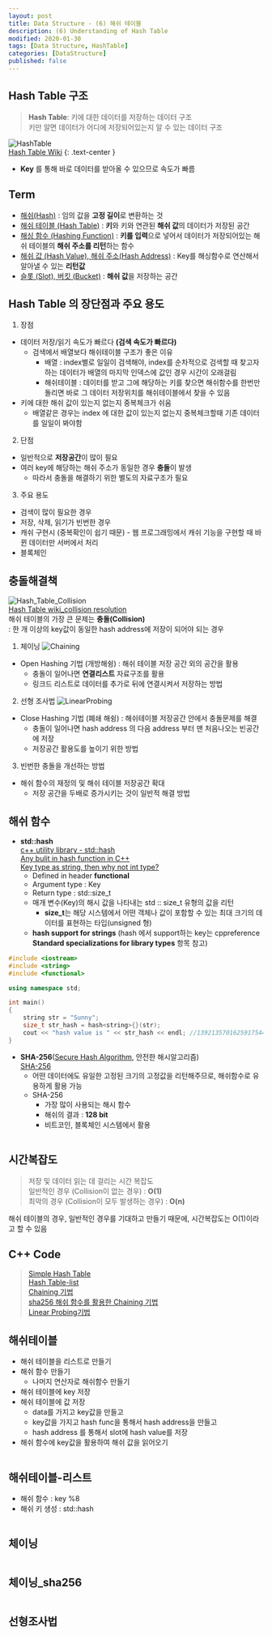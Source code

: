 ```yaml
---
layout: post
title: Data Structure - (6) 해쉬 테이블
description: (6) Understanding of Hash Table
modified: 2020-01-30
tags: [Data Structure, HashTable]
categories: [DataStructure]
published: false
---
```


## Hash Table 구조  
> **Hash Table**: 키에 대한 데이터를 저장하는 데이터 구조  
> 키만 알면 데이터가 어디에 저장되어있는지 알 수 있는 데이터 구조  

![HashTable](https://upload.wikimedia.org/wikipedia/commons/thumb/7/7d/Hash_table_3_1_1_0_1_0_0_SP.svg/1280px-Hash_table_3_1_1_0_1_0_0_SP.svg.png)  
[Hash Table Wiki](https://en.wikipedia.org/wiki/Hash_table) {: .text-center }    

* **Key** 를 통해 바로 데이터를 받아올 수 있으므로 속도가 빠름 

## Term   
* <u>해쉬(Hash)</u> : 임의 값을 **고정 길이**로 변환하는 것
* <u>해쉬 테이블 (Hash Table)</u> : **키**와 키와 연관된 **해쉬 값**의 데이터가 저장된 공간  
* <u>해싱 함수 (Hashing Function)</u> : **키를 입력**으로 넣어서 데이터가 저장되어있는 해쉬 테이블의 **해쉬 주소를 리턴**하는 함수  
* <u>해쉬 값 (Hash Value), 해쉬 주소(Hash Address)</u> : Key를 해싱함수로 연산해서 알아낼 수 있는 **리턴값**   
* <u>슬롯 (Slot), 버킷 (Bucket)</u> : **해쉬 값**을 저장하는 공간   

## Hash Table 의 장단점과 주요 용도
1. 장점  
* 데이터 저장/읽기 속도가 빠르다 **(검색 속도가 빠르다)**  
	* 검색에서 배열보다 해쉬테이블 구조가 좋은 이유
		* 배열 : index별로 일일이 검색해야, index를 순차적으로 검색할 때 찾고자 하는 데이터가 배열의 마지막 인덱스에 값인 경우 시간이 오래걸림  
		* 해쉬테이블 : 데이터를 받고 그에 해당하는 키를 찾으면 해쉬함수를 한번만 돌리면 바로 그 데이터 저장위치를 해쉬테이블에서 찾을 수 있음  
* 키에 대한 해쉬 값이 있는지 없는지 중복체크가 쉬움   
	* 배열같은 경우는 index 에 대한 값이 있는지 없는지 중복체크할때 기존 데이터를 일일이 봐야함    		
2. 단점  
* 일반적으로 **저장공간**이 많이 필요  
* 여러 key에 해당하는 해쉬 주소가 동일한 경우 **충돌**이 발생
	* 따라서 충돌을 해결하기 위한 별도의 자료구조가 필요  
3. 주요 용도    
* 검색이 많이 필요한 경우  
* 저장, 삭제, 읽기가 빈번한 경우  
* 캐쉬 구현시 (중복확인이 쉽기 때문) - 웹 프로그래밍에서 캐쉬 기능을 구현할 때 바뀐 데이터만 서버에서 처리  
* 블록체인  

## 충돌해결책
![Hash_Table_Collision](https://upload.wikimedia.org/wikipedia/commons/thumb/d/d0/Hash_table_5_0_1_1_1_1_1_LL.svg/1280px-Hash_table_5_0_1_1_1_1_1_LL.svg.png)  
[Hash Table wiki_collision resolution](https://en.wikipedia.org/wiki/Hash_table#Collision_resolution)   
해쉬 테이블의 가장 큰 문제는 **충돌(Collision)**  
: 한 개 이상의 key값이 동일한 hash address에 저장이 되어야 되는 경우  

1. 체이닝
![Chaining](https://upload.wikimedia.org/wikipedia/commons/thumb/5/5a/Hash_table_5_0_1_1_1_1_0_LL.svg/1920px-Hash_table_5_0_1_1_1_1_0_LL.svg.png)  
* Open Hashing 기법 (개방해슁) : 해쉬 테이블 저장 공간 외의 공간을 활용  
	* 충돌이 일어나면 **연결리스트** 자료구조를 활용  
	* 링크드 리스트로 데이터를 추가로 뒤에 연결시켜서 저장하는 방법  	
2. 선형 조사법
![LinearProbing](https://upload.wikimedia.org/wikipedia/commons/thumb/b/bf/Hash_table_5_0_1_1_1_1_0_SP.svg/1024px-Hash_table_5_0_1_1_1_1_0_SP.svg.png)  
* Close Hashing 기법 (폐쇄 해슁) : 해쉬테이블 저장공간 안에서 충돌문제를 해결  
	* 충돌이 일어나면 hash address 의 다음 address 부터 맨 처음나오는 빈공간에 저장  
	* 저장공간 활용도를 높이기 위한 방법  
3. 빈번한 충돌을 개선하는 방법  
* 해쉬 함수의 재정의 및 해쉬 테이블 저장공간 확대  
	* 저장 공간을 두배로 증가시키는 것이 일반적 해결 방법  

## 해쉬 함수
* **std::hash**  
[c++ utility library - std::hash](https://en.cppreference.com/w/cpp/utility/hash)  
[Any bulit in hash function in C++](https://stackoverflow.com/questions/6200483/any-built-in-hash-method-in-c)  
[Key type as string, then why not int type?](https://stackoverflow.com/questions/38304877/why-stdhashint-seems-to-be-identity-function)  
	* Defined in header **functional**  
	* Argument type : Key  
	* Return type : std::size_t  
	* 매개 변수(Key)의 해시 값을 나타내는 std :: size_t 유형의 값을 리턴  
		* **size_t**는 해당 시스템에서 어떤 객체나 값이 포함할 수 있는 최대 크기의 데이터를 표현하는 타입(unsigned 형)  
	* **hash support for strings** (hash 에서 support하는 key는 cppreference **Standard specializations for library types** 항목 참고)  
	
```c++
#include <iostream>
#include <string>
#include <functional>

using namespace std;

int main()
{
    string str = "Sunny";
    size_t str_hash = hash<string>{}(str);
    cout << "hash value is " << str_hash << endl; //1392135701625917544
}
```

* **SHA-256**(<u>Secure Hash Algorithm</u>, 안전한 해시알고리즘)  
[SHA-256](http://www.zedwood.com/article/cpp-sha256-function) 
	* 어떤 데이터에도 유일한 고정된 크기의 고정값을 리턴해주므로, 해쉬함수로 유용하게 활용 가능  
	* SHA-256  
		* 가장 많이 사용되는 해시 함수  
		* 해쉬의 결과 : **128 bit**  
		* 비트코인, 블록체인 시스템에서 활용  
		
```c++

```

## 시간복잡도  
> 저장 및 데이터 읽는 데 걸리는 시간 복잡도  
> 일반적인 경우 (Collision이 없는 경우) :  **O(1)**  
> 최악의 경우 (Collision이 모두 발생하는 경우) : **O(n)**  

해쉬 테이블의 경우, 일반적인 경우를 기대하고 만들기 때문에, 시간복잡도는 O(1)이라고 할 수 있음  
 
## C++ Code  
> [Simple Hash Table](#해쉬테이블)  
> [Hash Table-list](#해쉬테이블-리스트)     
> [Chaining 기법](#체이닝)  
> [sha256 해쉬 함수를 활용한 Chaining 기법](#체이닝_sha256)  
> [Linear Probing기법](#선형조사법)  

## 해쉬테이블
* 해쉬 테이블을 리스트로 만들기  
* 해쉬 함수 만들기  
	* 나머지 연산자로 해쉬함수 만들기
* 해쉬 테이블에 key 저장  
* 해쉬 테이블에 값 저장  
	* data를 가지고 key값을 만들고 
	* key값을 가지고 hash func을 통해서 hash address을 만들고 
	* hash address 를 통해서 slot에 hash value를 저장  
* 해쉬 함수에 key값을 활용하여 해쉬 값을 읽어오기  

```c++
``` 

## 해쉬테이블-리스트
* 해쉬 함수 : key %8  
* 해쉬 키 생성 : std::hash  
```c++
```

## 체이닝
```c++
```

## 체이닝_sha256
```c++
```

## 선형조사법
```c++
```












